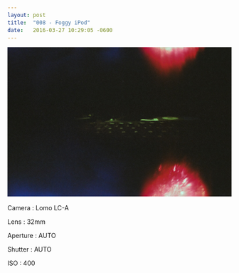 ```yaml
---
layout: post
title:  "008 - Foggy iPod"
date:   2016-03-27 10:29:05 -0600
---
```


![008 - Foggy iPod](/photos/008.jpg)

Camera
: Lomo LC-A

Lens
: 32mm

Aperture
: AUTO

Shutter
: AUTO

ISO
: 400
